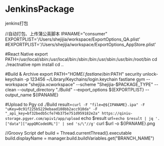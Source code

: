 # JenkinsPackage
jenkins打包

//自动打包、上传蒲公英脚本
IPANAME="consumer"
EXPORTPLIST='/Users/shejijia/workspace/ExportOptions_QA.plist'
#EXPORTPLIST='/Users/shejijia/workspace/ExportOptions_AppStore.plist'

#React Native
export PATH=/usr/local/sbin:/usr/local/bin:/sbin:/bin:/usr/sbin:/usr/bin:/root/bin
cd ./reactnative
npm install
cd ..

#Build & Archive
export PATH="$HOME/.fastlane/bin:$PATH"
security unlock-keychain -p 123456 ~/Library/Keychains/login.keychain
fastlane gym --workspace "shejijia.xcworkspace" --scheme "Shejijia-$PACKAGE_TYPE" --clean --output_directory "./Build" --export_options ${EXPORTPLIST} --output_name ${IPANAME}

#Upload to Pgy
cd ./Build
result=`curl -F "file=@${IPANAME}.ipa" -F "uKey=0c91f225b5229ebaad108bb2acc910da" -F "_api_key=bf32bedb5cfe74b375e751d959182e2a" https://qiniu-storage.pgyer.com/apiv1/app/upload`
echo $result
url=`echo $result | jq '.["data"]["appQRCodeURL"]' | sed 's/\"//g'`
curl $url -o ${IPANAME}.png


//Groovy Script
def build = Thread.currentThread().executable
build.displayName = manager.build.buildVariables.get("BRANCH_NAME") 
